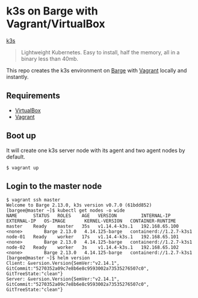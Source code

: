 # k3s on Barge with Vagrant/VirtualBox

[k3s](https://github.com/rancher/k3s)

> Lightweight Kubernetes. Easy to install, half the memory, all in a binary less than 40mb.

This repo creates the k3s environment on [Barge](https://github.com/bargees/barge-os) with [Vagrant](https://www.vagrantup.com/) locally and instantly.

## Requirements

- [VirtualBox](https://www.virtualbox.org/)
- [Vagrant](https://www.vagrantup.com/)

## Boot up

It will create one k3s server node with its agent and two agent nodes by default.

```
$ vagrant up
```

## Login to the master node

```
$ vagrant ssh master
Welcome to Barge 2.13.0, k3s version v0.7.0 (61bdd852)
[bargee@master ~]$ kubectl get nodes -o wide
NAME      STATUS   ROLES    AGE   VERSION         INTERNAL-IP      EXTERNAL-IP   OS-IMAGE       KERNEL-VERSION   CONTAINER-RUNTIME
master    Ready    master   35s   v1.14.4-k3s.1   192.168.65.100   <none>        Barge 2.13.0   4.14.125-barge   containerd://1.2.7-k3s1
node-01   Ready    worker   17s   v1.14.4-k3s.1   192.168.65.101   <none>        Barge 2.13.0   4.14.125-barge   containerd://1.2.7-k3s1
node-02   Ready    worker   3s    v1.14.4-k3s.1   192.168.65.102   <none>        Barge 2.13.0   4.14.125-barge   containerd://1.2.7-k3s1
[bargee@master ~]$ helm version
Client: &version.Version{SemVer:"v2.14.1", GitCommit:"5270352a09c7e8b6e8c9593002a73535276507c0", GitTreeState:"clean"}
Server: &version.Version{SemVer:"v2.14.1", GitCommit:"5270352a09c7e8b6e8c9593002a73535276507c0", GitTreeState:"clean"}
```